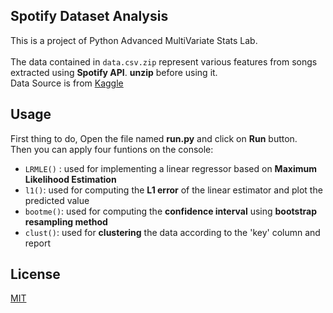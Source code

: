 ## Spotify Dataset Analysis

This is a project of Python Advanced MultiVariate Stats Lab.
<br/>
<br/>
The data contained in `data.csv.zip` represent various features from songs
extracted using **Spotify API**. **unzip** before using it. 
<br/>
Data Source is from [Kaggle](https://www.kaggle.com/yamaerenay/spotify-dataset-19212020-160k-tracks?select=data.csv " Download data directly from here " )


## Usage
First thing to do, Open the file named **run.py** and click on **Run** button.
<br/>
Then you can apply four funtions on the console:
<br/>
- `LRMLE()` : used for implementing a linear regressor based on **Maximum Likelihood Estimation**
- `l1()`: used for computing the **L1 error** of the linear estimator and plot the predicted value
- `bootme()`: used for computing the **confidence interval** using **bootstrap resampling method**
- `clust()`: used for **clustering** the data according to the 'key' column and report

## License
[MIT](https://choosealicense.com/licenses/mit/)
